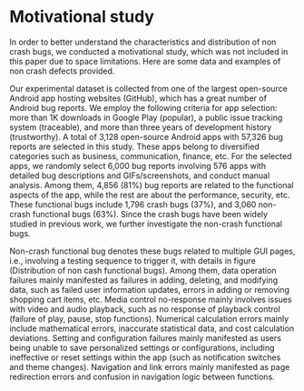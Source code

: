 # Motivational study

In order to better understand the characteristics and distribution of non crash bugs, we conducted a motivational study, which was not included in this paper due to space limitations. Here are some data and examples of non crash defects provided.


Our experimental dataset is collected from one of the largest open-source Android app hosting websites (GitHub), which has a great number of Android bug reports. We employ the following criteria for app selection: more than 1K downloads in Google Play (popular), a public issue tracking system (traceable), and more than three years of development history (trustworthy). A total of 3,128 open-source Android apps with 57,326 bug reports are selected in this study. These apps belong to diversified categories such as business, communication, finance, etc. For the selected apps, we randomly select 6,000 bug reports involving 576 apps with detailed bug descriptions and GIFs/screenshots, and conduct manual analysis. Among them, 4,856 (81%) bug reports are related to the functional aspects of the app, while the rest are about the performance, security, etc. These functional bugs include 1,796 crash bugs (37%), and 3,060 non-crash functional bugs (63%). Since the crash bugs have been widely studied in previous work, we further investigate the non-crash functional bugs.

Non-crash functional bug denotes these bugs related to multiple GUI pages, i.e., involving a testing sequence to trigger it, with details in figure (Distribution of non cash functional bugs).  Among them, data operation failures mainly manifested as failures in adding, deleting, and modifying data, such as failed user information updates, errors in adding or removing shopping cart items, etc. Media control no-response mainly involves issues with video and audio playback, such as no response of playback control (failure of play, pause, stop functions). Numerical calculation errors mainly include mathematical errors, inaccurate statistical data, and cost calculation deviations. Setting and configuration failures mainly manifested as users being unable to save personalized settings or configurations, including ineffective or reset settings within the app (such as notification switches and theme changes). Navigation and link errors mainly manifested as page redirection errors and confusion in navigation logic between functions.
